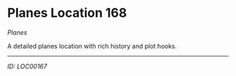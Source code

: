 # Planes Location 168

*Planes*

A detailed planes location with rich history and plot hooks.

---
*ID: LOC00167*